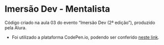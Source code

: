 # Imersão Dev - Mentalista
 
Código criado na aula 03 do evento “Imersão Dev (2ª edição”), produzido pela Alura. 
- Foi utilizado a plataforma CodePen.io, podendo ser conferido [neste link](https://codepen.io/mariagabrielareis/pen/zYzWGKr).


